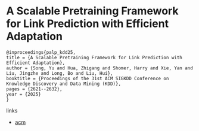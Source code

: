 # A Scalable Pretraining Framework for Link Prediction with Efficient Adaptation

```
@inproceedings{palp_kdd25,
title = {A Scalable Pretraining Framework for Link Prediction with Efficient Adaptation},
author = {Song, Yu and Hua, Zhigang and Shomer, Harry and Xie, Yan and Liu, Jingzhe and Long, Bo and Liu, Hui},
booktitle = {Proceedings of the 31st ACM SIGKDD Conference on Knowledge Discovery and Data Mining (KDD)},
pages = {2621--2632},
year = {2025}
}
```

links
- [acm](https://dl.acm.org/doi/10.1145/3711896.3736822)
